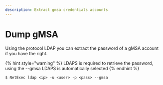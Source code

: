 ```yaml
---
description: Extract gmsa credentials accounts
---
```


# Dump gMSA

Using the protocol LDAP you can extract the password of a gMSA account if you have the right.

{% hint style="warning" %}
LDAPS is required to retrieve the password, using the --gmsa LDAPS is automatically selected
{% endhint %}

```
$ NetExec ldap <ip> -u <user> -p <pass> --gmsa
```
